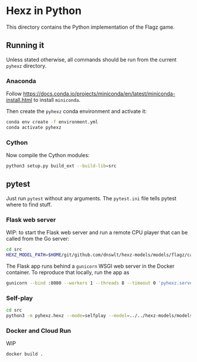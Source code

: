 # Hexz in Python

This directory contains the Python implementation of the Flagz game.

## Running it

Unless stated otherwise, all commands should be run from the current `pyhexz` directory.

### Anaconda

Follow https://docs.conda.io/projects/miniconda/en/latest/miniconda-install.html to install `miniconda`.

Then create the `pyhexz` conda environment and activate it:

```bash
conda env create -f environment.yml
conda activate pyhexz
```

### Cython

Now compile the Cython modules:

```bash
python3 setup.py build_ext --build-lib=src
```

## pytest

Just run `pytest` without any arguments. The `pytest.ini` file tells pytest where to find stuff.

### Flask web server

WIP: to start the Flask web server and run a remote CPU player that can be called from the
Go server:

```bash
cd src
HEXZ_MODEL_PATH=$HOME/git/github.com/dnswlt/hexz-models/models/flagz/cain python3 -m flask --app pyhexz.server run --port 9094
```

The Flask app runs behind a `gunicorn` WSGI web server in the Docker container. To reproduce that
locally, run the app as

```bash
gunicorn --bind :8080 --workers 1 --threads 8 --timeout 0 'pyhexz.server:create_app()'
```

### Self-play

```bash
cd src
python3 -m pyhexz.hexz --mode=selfplay --model=../../hexz-models/models/flagz/cain --num-workers=6 --device=mps --max-games=10000000 --max-seconds=60 --runs-per-move=800 --output-dir=/tmp
```

### Docker and Cloud Run

WIP

```bash
docker build .
```
